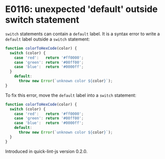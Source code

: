 # E0116: unexpected 'default' outside switch statement

`switch` statements can contain a `default` label. It is a syntax error to write
a `default` label outside a `switch` statement:

```javascript
function colorToHexCode(color) {
  switch (color) {
    case 'red':   return '#ff0000';
    case 'green': return '#00ff00';
    case 'blue':  return '#0000ff';
  }
    default:
      throw new Error(`unknown color ${color}`);
}
```

To fix this error, move the `default` label into a `switch` statement:

```javascript
function colorToHexCode(color) {
  switch (color) {
    case 'red':   return '#ff0000';
    case 'green': return '#00ff00';
    case 'blue':  return '#0000ff';
    default:
      throw new Error(`unknown color ${color}`);
  }
}
```

Introduced in quick-lint-js version 0.2.0.
